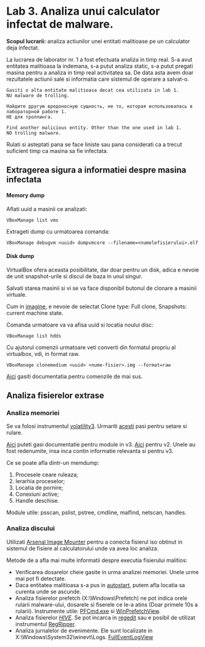 # Lab 3. Analiza unui calculator infectat de malware.

**Scopul lucrarii:** analiza actiunilor unei entitati malitioase pe un calculator deja infectat.

La lucrarea de laborator nr. 1 a fost efectuata analiza in timp real. S-a avut entitatea malitioasa la indemana, s-a putut analiza static, s-a putut pregati masina pentru a analiza in timp real activitatea sa. De data asta avem doar rezultatele actiunii sale si informatia care sistemul de operare a salvat-o.

    Gasiti o alta entitate malitioasa decat cea utilizata in lab 1.
    NU malware de trolling.

    Найдите другую вредоносную сущность, не то, которая использовалась в лабораторной работе 1.
    НЕ для троллинга.

    Find another malicious entity. Other than the one used in lab 1.
    NO trolling malware.

Rulati si asteptati pana se face liniste sau pana considerati ca a trecut suficient timp ca masina sa fie infectata.

## Extragerea sigura a informatiei despre masina infectata

#### Memory dump

Aflati uuid a masinii ce analizati:

```
VBoxManage list vms
```

Extrageti dump cu urmatoarea comanda:

```
VBoxManage debugvm <uuid> dumpvmcore --filename=<numelefisierului>.elf
```

#### Disk dump

VirtualBox ofera aceasta posibilitate, dar doar pentru un disk, adica e nevoie de unit snapshot-urile si discul de baza in unul singur.

Salvati starea masinii si vi se va face disponibil butonul de clonare a masinii virtuale.

Cum in [imagine](https://external-content.duckduckgo.com/iu/?u=https%3A%2F%2Fdocumentation.help%2FVirtualBox%2Fclone-vm.png&f=1&nofb=1&ipt=a6ae0bf9f7f99834660a0b8b8e55d97d5250a8928dd8ef61158255a205d94462&ipo=images), e nevoie de selectat Clone type: Full clone, Snapshots: current machine state.

Comanda urmatoare va va afisa uuid si locatia noului disc:

```
VBoxManage list hdds
```

Cu ajutorul comenzii urmatoare veti converti din formatul propriu al virtualbox, vdi, in format raw.

```
VBoxManage clonemedium <uuid> <nume-fisier>.img --format=raw
```

[Aici](https://www.virtualbox.org/manual/ch08.html) gasiti documentatia pentru comenzile de mai sus.

## Analiza fisierelor extrase

### Analiza memoriei

Se va folosi instrumentul [volatility3](https://github.com/volatilityfoundation/volatility3). Urmariti [acesti](https://github.com/volatilityfoundation/volatility3?tab=readme-ov-file#quick-start) pasi pentru setare si rulare.<br/>

[Aici](https://volatility3.readthedocs.io/en/latest/volatility3.plugins.windows.html) puteti gasi documentatie pentru module in v3. [Aici](https://github.com/volatilityfoundation/volatility/wiki/Command-Reference) pentru v2. Unele au fost redenumite, insa inca contin informatie relevanta si pentru v3.

Ce se poate afla dintr-un memdump:

1. Procesele ceare ruleaza;
2. Ierarhia proceselor;
3. Locatia de pornire;
4. Conexiuni active;
5. Handle deschise.

Module utile: psscan, pslist, pstree, cmdline, malfind, netscan, handles.

### Analiza discului

Utilizati [Arsenal Image Mounter](https://arsenalrecon.com/downloads) pentru a conecta fisierul iso obtinut in sistemul de fisiere al calculatorului unde va avea loc analiza.

Metode de a afla mai multe informatii despre executia fisierului malitios:

<!-- Am incercat OSFMounter, acolo dadea problema ca nu puteam accesa nici un fisier din dosar Windows.
Am incercar FTK Imager. Acolo tot imi dadea "unallocated space" si nu am putut deschide nimic.
Am incercat Arsenal Image Mounter, acolo am putut accesa dosarele din Windows. -->

- Verificarea dosarelor cheie gasite in urma analizei memoriei. Unele urme mai pot fi detectate.
- Daca entitatea malitioasa s-a pus in [autostart](https://www.winhelponline.com/blog/analyze-offline-system-autoruns-feature/), putem afla locatia sa curenta unde se ascunde.
- Analiza fisierelor prefetch (X:\\Windows\\Prefetch) ne pot indica orele rularii malware-ului, dosarele si fiserele ce le-a atins (Doar primele 10s a rularii). Instrumente utile:  [PFCmd.exe](https://www.sans.org/tools/pecmd/) si [WinPrefetchView](https://www.nirsoft.net/utils/win_prefetch_view.html).
- Analiza fisierelor [_HIVE_](https://learn.microsoft.com/en-us/windows/win32/sysinfo/registry-hives). Se pot incarca in [regedit](https://forsenergy.com/en-us/regedit32/html/b3a394dd-0ee9-496b-bf16-cc90bf18289d.htm) sau e posibil de utilizat instrumentul [RegRipper](https://github.com/keydet89/RegRipper3.0).
- Analiza jurnalelor de evenimente. Ele sunt localizate in X:\Windows\System32\winevt\Logs\. [FullEventLogView](http://www.nirsoft.net/utils/full_event_log_view.html)